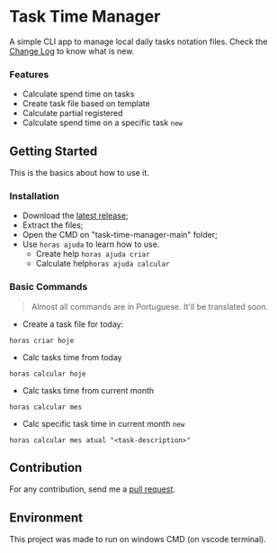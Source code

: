 # Task Time Manager
A simple CLI app to manage local daily tasks notation files. Check the [Change Log](https://github.com/daviinacio/task-time-manager/blob/main/CHANGELOG.md) to know what is new.

### Features
- Calculate spend time on tasks
- Create task file based on template
- Calculate partial registered
- Calculate spend time on a specific task `new`

## Getting Started
This is the basics about how to use it.

### Installation
- Download the [latest release](https://github.com/daviinacio/task-time-manager/archive/main.zip);
- Extract the files;
- Open the CMD on "task-time-manager-main" folder;
- Use `horas ajuda` to learn how to use.
  - Create help `horas ajuda criar`
  - Calculate help`horas ajuda calcular`

### Basic Commands
> Almost all commands are in Portuguese. It'll be translated soon.

- Create a task file for today:
```CMD
horas criar hoje
```

- Calc tasks time from today
```
horas calcular hoje
```

- Calc tasks time from current month
```
horas calcular mes
```

- Calc specific task time in current month `new`
```
horas calcular mes atual "<task-description>"
```

## Contribution
For any contribution, send me a [pull request](https://github.com/daviinacio/task-time-manager/pulls).

## Environment
This project was made to run on windows CMD (on vscode terminal).
